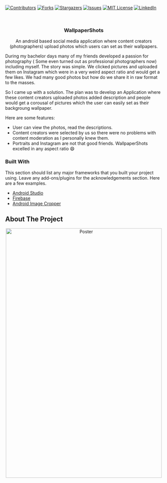 [![Contributors][contributors-shield]][contributors-url]
[![Forks][forks-shield]][forks-url]
[![Stargazers][stars-shield]][stars-url]
[![Issues][issues-shield]][issues-url]
[![MIT License][license-shield]][license-url]
[![LinkedIn][linkedin-shield]][linkedin-url]


<br />

  <h3 align="center">WallpaperShots</h3>

  <p align="center">
    An android based social media application where content creators (photographers) upload photos which users can set as their wallpapers.
</p>

During my bachelor days many of my friends developed a passion for photography ( Some even turned out as professional photographers now) including myself. The story was simple. We clicked pictures and uploaded them on Instagram which were in a very weird aspect ratio and would get a few likes. We had many good photos but how do we share it in raw format to the masses.

So I came up with a solution. The plan was to develop an Application where these content creators uploaded photos added description and people would get a corousal of pictures which the user can easily set as their backgroung wallpaper. 

Here are some features:
* User can view the photos, read the descriptions.
* Content creators were selected by us so there were no problems with content moderation as I personally knew them.
* Portraits and Instagram are not that good friends. WallpaperShots excelled in any aspect ratio :smile:


### Built With

This section should list any major frameworks that you built your project using. Leave any add-ons/plugins for the acknowledgements section. Here are a few examples.
* [Android Studio](https://developer.android.com/studio/)
* [Firebase](https://firebase.google.com/)
* [Android Image Cropper](https://github.com/ArthurHub/Android-Image-Cropper)






<!-- ABOUT THE PROJECT -->
## About The Project

<p align="center">
  <a href="https://github.com/github_username/repo_name">
    <img src="/WallpaperShots Poster.jpg" alt="Poster" width="500" height="800">
  </a>



<!-- MARKDOWN LINKS & IMAGES -->
<!-- https://www.markdownguide.org/basic-syntax/#reference-style-links -->
[contributors-shield]: https://img.shields.io/github/contributors/othneildrew/Best-README-Template.svg?style=for-the-badge
[contributors-url]: https://github.com/othneildrew/Best-README-Template/graphs/contributors
[forks-shield]: https://img.shields.io/github/forks/othneildrew/Best-README-Template.svg?style=for-the-badge
[forks-url]: https://github.com/othneildrew/Best-README-Template/network/members
[stars-shield]: https://img.shields.io/github/stars/othneildrew/Best-README-Template.svg?style=for-the-badge
[stars-url]: https://github.com/othneildrew/Best-README-Template/stargazers
[issues-shield]: https://img.shields.io/github/issues/othneildrew/Best-README-Template.svg?style=for-the-badge
[issues-url]: https://github.com/othneildrew/Best-README-Template/issues
[license-shield]: https://img.shields.io/github/license/othneildrew/Best-README-Template.svg?style=for-the-badge
[license-url]: https://github.com/othneildrew/Best-README-Template/blob/master/LICENSE.txt
[linkedin-shield]: https://img.shields.io/badge/-LinkedIn-black.svg?style=for-the-badge&logo=linkedin&colorB=555
[linkedin-url]: https://linkedin.com/in/othneildrew
[product-screenshot]: images/screenshot.png

